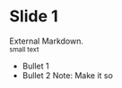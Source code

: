 # Slide 1
External Markdown.</br>
<small>small text</small>
- Bullet 1
- Bullet 2
Note: Make it so

